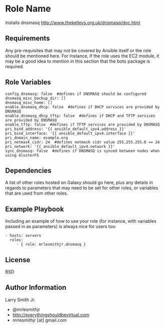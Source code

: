 Role Name
=========

Installs dnsmasq http://www.thekelleys.org.uk/dnsmasq/doc.html

Requirements
------------

Any pre-requisites that may not be covered by Ansible itself or the role should be mentioned here. For instance, if the role uses the EC2 module, it may be a good idea to mention in this section that the boto package is required.

Role Variables
--------------

````
config_dnsmasq: false  #defines if DNSMASQ should be configured
dnsmasq_misc_backup_dir: []
dnsmasq_misc_home: []
enable_dnsmasq_dhcp: false  #defines if DHCP services are provided by DNSMASQ
enable_dnsmasq_dhcp_tftp: false  #defines if DHCP and TFTP services are provided by DNSMASQ
enable_tftp: false  #defines if TFTP services are provided by DNSMASQ
pri_bind_address: '{{ ansible_default_ipv4.address }}'
pri_bind_interface: '{{ ansible_default_ipv4.interface }}'
pri_domain_name: example.org
pri_netmask_cidr: 24  #defines netmask cidr value 255.255.255.0 == 24
pri_network: '{{ ansible_default_ipv4.network }}'
sync_dnsmasq: false  #defines if DNSMASQ is synced between nodes when using GlusterFS
````

Dependencies
------------

A list of other roles hosted on Galaxy should go here, plus any details in regards to parameters that may need to be set for other roles, or variables that are used from other roles.

Example Playbook
----------------

Including an example of how to use your role (for instance, with variables passed in as parameters) is always nice for users too:

    - hosts: servers
      roles:
         - { role: mrlesmithjr.dnsmasq }

License
-------

BSD

Author Information
------------------

Larry Smith Jr.
- @mrlesmithjr
- http://everythingshouldbevirtual.com
- mrlesmithjr [at] gmail.com
